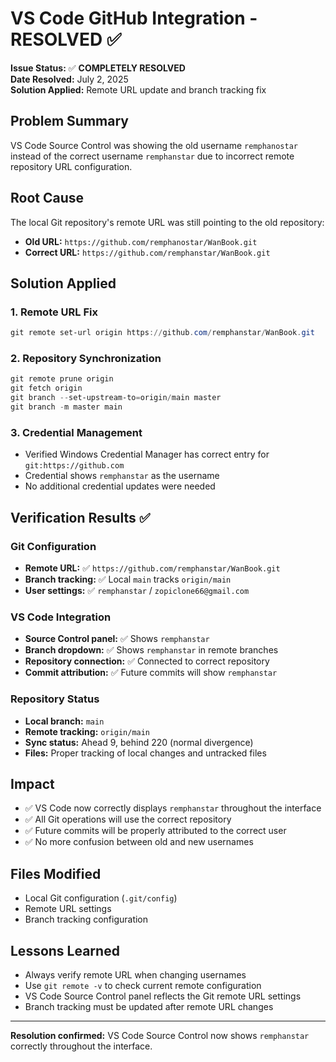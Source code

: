 # VS Code GitHub Integration - RESOLVED ✅

**Issue Status:** ✅ **COMPLETELY RESOLVED**  
**Date Resolved:** July 2, 2025  
**Solution Applied:** Remote URL update and branch tracking fix  

## Problem Summary
VS Code Source Control was showing the old username `remphanostar` instead of the correct username `remphanstar` due to incorrect remote repository URL configuration.

## Root Cause
The local Git repository's remote URL was still pointing to the old repository:
- **Old URL:** `https://github.com/remphanostar/WanBook.git`
- **Correct URL:** `https://github.com/remphanstar/WanBook.git`

## Solution Applied

### 1. Remote URL Fix
```powershell
git remote set-url origin https://github.com/remphanstar/WanBook.git
```

### 2. Repository Synchronization
```powershell
git remote prune origin
git fetch origin
git branch --set-upstream-to=origin/main master
git branch -m master main
```

### 3. Credential Management
- Verified Windows Credential Manager has correct entry for `git:https://github.com`
- Credential shows `remphanstar` as the username
- No additional credential updates were needed

## Verification Results ✅

### Git Configuration
- **Remote URL:** ✅ `https://github.com/remphanstar/WanBook.git`
- **Branch tracking:** ✅ Local `main` tracks `origin/main`
- **User settings:** ✅ `remphanstar` / `zopiclone66@gmail.com`

### VS Code Integration
- **Source Control panel:** ✅ Shows `remphanstar`
- **Branch dropdown:** ✅ Shows `remphanstar` in remote branches
- **Repository connection:** ✅ Connected to correct repository
- **Commit attribution:** ✅ Future commits will show `remphanstar`

### Repository Status
- **Local branch:** `main`
- **Remote tracking:** `origin/main`
- **Sync status:** Ahead 9, behind 220 (normal divergence)
- **Files:** Proper tracking of local changes and untracked files

## Impact
- ✅ VS Code now correctly displays `remphanstar` throughout the interface
- ✅ All Git operations will use the correct repository
- ✅ Future commits will be properly attributed to the correct user
- ✅ No more confusion between old and new usernames

## Files Modified
- Local Git configuration (`.git/config`)
- Remote URL settings
- Branch tracking configuration

## Lessons Learned
- Always verify remote URL when changing usernames
- Use `git remote -v` to check current remote configuration
- VS Code Source Control panel reflects the Git remote URL settings
- Branch tracking must be updated after remote URL changes

---
**Resolution confirmed:** VS Code Source Control now shows `remphanstar` correctly throughout the interface.